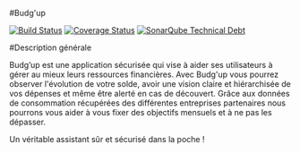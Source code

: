 
#Budg'up


[![Build Status](https://travis-ci.org/ProjetBudgup/Budgup.svg?branch=master)](https://travis-ci.org/ProjetBudgup/Budgup)
[![Coverage Status](https://coveralls.io/repos/ProjetBudgup/Budgup/badge.svg?branch=master&service=github)](https://coveralls.io/github/ProjetBudgup/Budgup?branch=master)
[![SonarQube Technical Debt](https://img.shields.io/badge/technical%20debt-0.0%-brightgreen.svg)](http://localhost:9000/dashboard/index/com.haka.miage:Budgup)

#Description générale 

Budg’up est une application sécurisée qui vise à aider ses utilisateurs à gérer au mieux leurs ressources financières. Avec Budg'up vous pourrez observer l'évolution de votre solde,  avoir une vision claire et hiérarchisée de vos dépenses et même être alerté en cas de découvert. Grâce aux données de consommation récupérées des différentes entreprises partenaires nous pourrons vous aider à vous fixer des objectifs mensuels et à ne pas les dépasser.

Un véritable assistant sûr et sécurisé dans la poche !
